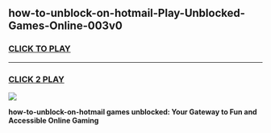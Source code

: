 
## how-to-unblock-on-hotmail-Play-Unblocked-Games-Online-003v0
<h3>
<a href="https://premium76.site?title=how-to-unblock-on-hotmail&ref=25A">CLICK TO PLAY</a></h3>
<hr>

<h3>
<a href="https://premium76.site?title=how-to-unblock-on-hotmail&ref=25A">CLICK 2 PLAY</a>
  
</h3>

<a href="https://premium76.site?title=how-to-unblock-on-hotmail&ref=25A"><img src="https://clearcache.store/games.png"></a>


**how-to-unblock-on-hotmail games unblocked: Your Gateway to Fun and Accessible Online Gaming**

